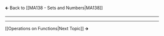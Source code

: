 🡰 Back to [[MA138 - Sets and Numbers|MA138]] 
- - - 

- - - 
[[Operations on Functions|Next Topic]] 🡲